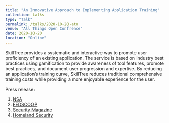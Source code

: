 ```yaml
---
title: "An Innovative Approach to Implementing Application Training"
collection: talks
type: "Talk"
permalink: /talks/2020-10-20-ato
venue: "All Things Open Confrence"
date: 2020-10-20
location: "Online"
---
```


SkillTree provides a systematic and interactive way to promote user proficiency of an existing application. The service is based on industry best practices using gamification to provide awareness of tool features, promote best practices, and document user progression and expertise. By reducing an application’s training curve, SkillTree reduces traditional comprehensive training costs while providing a more enjoyable experience for the user. 

Press release:
1. [NSA](https://www.nsa.gov/news-features/press-room/Article/2380858/nsa-announces-skilltree-an-innovative-approach-to-implementing-application-trai/)
2. [FEDSCOOP](https://www.fedscoop.com/nsa-training-tool-github-skilltree/)
3. [Security Magazine](https://www.securitymagazine.com/articles/93675-nsa-announces-skilltree-an-approach-to-implementing-application-training)
4. [Homeland Security](https://www.hstoday.us/subject-matter-areas/information-technology/nsa-announces-skilltree-an-innovative-approach-to-implementing-application-training/)
